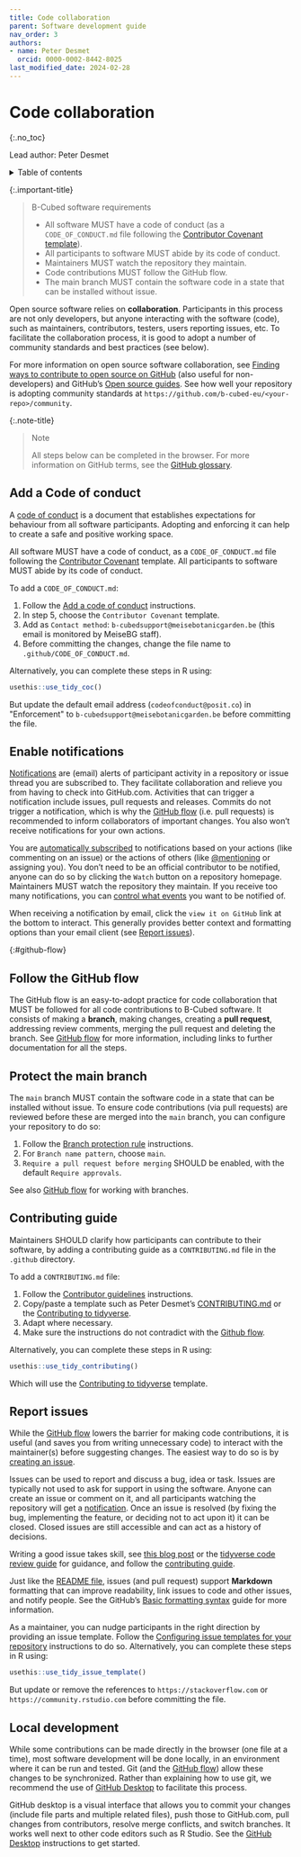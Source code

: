 ```yaml
---
title: Code collaboration
parent: Software development guide
nav_order: 3
authors:
- name: Peter Desmet
  orcid: 0000-0002-8442-8025
last_modified_date: 2024-02-28
---
```


# Code collaboration
{:.no_toc}

Lead author: Peter Desmet

<details closed markdown="block">
  <summary>
    Table of contents
  </summary>
  {:.text-delta}
- TOC
{:toc}
</details>

{:.important-title}
> B-Cubed software requirements
> 
> - All software MUST have a code of conduct (as a `CODE_OF_CONDUCT.md` file following the [Contributor Covenant template](https://www.contributor-covenant.org/)).
> - All participants to software MUST abide by its code of conduct.
> - Maintainers MUST watch the repository they maintain.
> - Code contributions MUST follow the GitHub flow.
> - The main branch MUST contain the software code in a state that can be installed without issue.

Open source software relies on **collaboration**. Participants in this process are not only developers, but anyone interacting with the software (code), such as maintainers, contributors, testers, users reporting issues, etc. To facilitate the collaboration process, it is good to adopt a number of community standards and best practices (see below).

For more information on open source software collaboration, see [Finding ways to contribute to open source on GitHub](https://docs.github.com/en/get-started/exploring-projects-on-github/finding-ways-to-contribute-to-open-source-on-github) (also useful for non-developers) and GitHub’s [Open source guides](https://opensource.guide/). See how well your repository is adopting community standards at `https://github.com/b-cubed-eu/<your-repo>/community`.

{:.note-title}
> Note
> 
> All steps below can be completed in the browser. For more information on GitHub terms, see the [GitHub glossary](https://docs.github.com/en/get-started/quickstart/github-glossary).

## Add a Code of conduct

A [code of conduct](https://opensource.guide/code-of-conduct/) is a document that establishes expectations for behaviour from all software participants. Adopting and enforcing it can help to create a safe and positive working space.

All software MUST have a code of conduct, as a `CODE_OF_CONDUCT.md` file following the [Contributor Covenant](https://www.contributor-covenant.org/) template. All participants to software MUST abide by its code of conduct.

To add a `CODE_OF_CONDUCT.md`:

1. Follow the [Add a code of conduct](https://docs.github.com/en/communities/setting-up-your-project-for-healthy-contributions/adding-a-code-of-conduct-to-your-project) instructions.
2. In step 5, choose the  `Contributor Covenant` template.
3. Add as `Contact method`: `b-cubedsupport@meisebotanicgarden.be` (this email is monitored by MeiseBG staff).
4. Before committing the changes, change the file name to `.github/CODE_OF_CONDUCT.md`.

Alternatively, you can complete these steps in R using:

```r
usethis::use_tidy_coc()
```

But update the default email address (`codeofconduct@posit.co`) in "Enforcement" to `b-cubedsupport@meisebotanicgarden.be` before committing the file.

## Enable notifications

[Notifications](https://docs.github.com/en/account-and-profile/managing-subscriptions-and-notifications-on-github/setting-up-notifications/about-notifications#default-subscriptions) are (email) alerts of participant activity in a repository or issue thread you are subscribed to. They facilitate collaboration and relieve you from having to check into GitHub.com. Activities that can trigger a notification include issues, pull requests and releases. Commits do not trigger a notification, which is why the [GitHub flow](#github-flow) (i.e. pull requests) is recommended to inform collaborators of important changes. You also won’t receive notifications for your own actions.

You are [automatically subscribed](https://docs.github.com/en/account-and-profile/managing-subscriptions-and-notifications-on-github/setting-up-notifications/about-notifications#default-subscriptions) to notifications based on your actions (like commenting on an issue) or the actions of others (like [@mentioning](https://docs.github.com/en/get-started/quickstart/github-glossary#mention) or assigning you). You don’t need to be an official contributor to be notified, anyone can do so by clicking the `Watch` button on a repository homepage. Maintainers MUST watch the repository they maintain. If you receive too many notifications, you can [control what events](https://docs.github.com/en/account-and-profile/managing-subscriptions-and-notifications-on-github/managing-subscriptions-for-activity-on-github/managing-your-subscriptions) you want to be notified of.

When receiving a notification by email, click the `view it on GitHub` link at the bottom to interact. This generally provides better context and formatting options than your email client (see [Report issues](#report-issues)).

{:#github-flow}
## Follow the GitHub flow

The GitHub flow is an easy-to-adopt practice for code collaboration that MUST be followed for all code contributions to B-Cubed software. It consists of making a **branch**, making changes, creating a **pull request**, addressing review comments, merging the pull request and deleting the branch. See [GitHub flow](https://docs.github.com/en/get-started/using-github/github-flow) for more information, including links to further documentation for all the steps.

## Protect the main branch

The `main` branch MUST contain the software code in a state that can be installed without issue. To ensure code contributions (via pull requests) are reviewed before these are merged into the `main` branch, you can configure your repository to do so:

1. Follow the [Branch protection rule](https://docs.github.com/en/repositories/configuring-branches-and-merges-in-your-repository/managing-protected-branches/managing-a-branch-protection-rule) instructions.
2. For `Branch name pattern`, choose `main`.
3. `Require a pull request before merging` SHOULD be enabled, with the default `Require approvals`.

See also [GitHub flow](#github-flow) for working with branches.

## Contributing guide

Maintainers SHOULD clarify how participants can contribute to their software, by adding a contributing guide as a `CONTRIBUTING.md` file in the `.github` directory.

To add a `CONTRIBUTING.md` file:

1. Follow the [Contributor guidelines](https://docs.github.com/en/communities/setting-up-your-project-for-healthy-contributions/setting-guidelines-for-repository-contributors) instructions.
2. Copy/paste a template such as Peter Desmet’s [CONTRIBUTING.md](https://gist.github.com/peterdesmet/e90a1b0dc17af6c12daf6e8b2f044e7c) or the [Contributing to tidyverse](https://tidyverse.tidyverse.org/CONTRIBUTING.html).
3. Adapt where necessary.
4. Make sure the instructions do not contradict with the [Github flow](#github-flow).

Alternatively, you can complete these steps in R using:

```r
usethis::use_tidy_contributing()
```

Which will use the [Contributing to tidyverse](https://tidyverse.tidyverse.org/CONTRIBUTING.html) template.

## Report issues

While the [GitHub flow](#github-flow) lowers the barrier for making code contributions, it is useful (and saves you from writing unnecessary code) to interact with the maintainer(s) before suggesting changes. The easiest way to do so is by [creating an issue](https://docs.github.com/en/issues/tracking-your-work-with-issues/creating-an-issue).

Issues can be used to report and discuss a bug, idea or task. Issues are typically not used to ask for support in using the software. Anyone can create an issue or comment on it, and all participants watching the repository will get a [notification](#enable-notifications-15). Once an issue is resolved (by fixing the bug, implementing the feature, or deciding not to act upon it) it can be closed. Closed issues are still accessible and can act as a history of decisions.

Writing a good issue takes skill, see [this blog post](https://dev.to/opensauced/how-to-write-a-good-issue-tips-for-effective-communication-in-open-source-5443) or the [tidyverse code review guide](https://code-review.tidyverse.org/issues/) for guidance, and follow the [contributing guide](#contributing-guide).

Just like the [README file](/dev-guide/the-readme-file/), issues (and pull request) support **Markdown** formatting that can improve readability, link issues to code and other issues, and notify people. See the GitHub’s [Basic formatting syntax](https://docs.github.com/en/get-started/writing-on-github/getting-started-with-writing-and-formatting-on-github/basic-writing-and-formatting-syntax) guide for more information.

As a maintainer, you can nudge participants in the right direction by providing an issue template. Follow the [Configuring issue templates for your repository](https://docs.github.com/en/communities/using-templates-to-encourage-useful-issues-and-pull-requests/configuring-issue-templates-for-your-repository) instructions to do so. Alternatively, you can complete these steps in R using:

```r
usethis::use_tidy_issue_template()
```

But update or remove the references to `https://stackoverflow.com` or `https://community.rstudio.com` before committing the file.

## Local development

While some contributions can be made directly in the browser (one file at a time), most software development will be done locally, in an environment where it can be run and tested. Git (and the [GitHub flow](#github-flow)) allow these changes to be synchronized. Rather than explaining how to use git, we recommend the use of [GitHub Desktop](https://desktop.github.com/) to facilitate this process.

GitHub desktop is a visual interface that allows you to commit your changes (include file parts and multiple related files), push those to GitHub.com, pull changes from contributors, resolve merge conflicts, and switch branches. It works well next to other code editors such as R Studio. See the [GitHub Desktop](https://docs.github.com/en/desktop/installing-and-authenticating-to-github-desktop/setting-up-github-desktop) instructions to get started.
